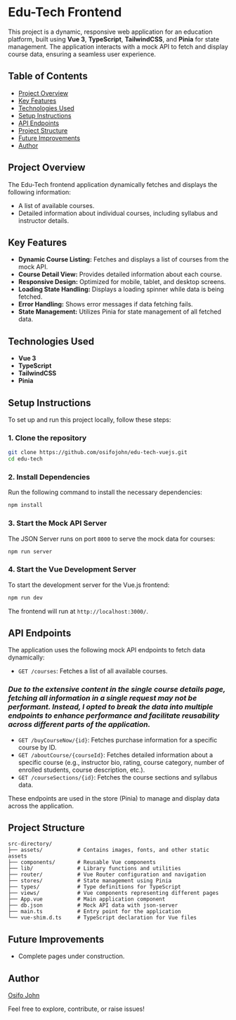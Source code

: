 # **Edu-Tech Frontend**

This project is a dynamic, responsive web application for an education platform, built using **Vue 3**, **TypeScript**, **TailwindCSS**, and **Pinia** for state management. The application interacts with a mock API to fetch and display course data, ensuring a seamless user experience.

## **Table of Contents**

- [Project Overview](#project-overview)
- [Key Features](#key-features)
- [Technologies Used](#technologies-used)
- [Setup Instructions](#setup-instructions)
- [API Endpoints](#api-endpoints)
- [Project Structure](#project-structure)
- [Future Improvements](#future-improvements)
- [Author](#author)

## **Project Overview**

The Edu-Tech frontend application dynamically fetches and displays the following information:

- A list of available courses.
- Detailed information about individual courses, including syllabus and instructor details.

## **Key Features**

- **Dynamic Course Listing:** Fetches and displays a list of courses from the mock API.
- **Course Detail View:** Provides detailed information about each course.
- **Responsive Design:** Optimized for mobile, tablet, and desktop screens.
- **Loading State Handling:** Displays a loading spinner while data is being fetched.
- **Error Handling:** Shows error messages if data fetching fails.
- **State Management:** Utilizes Pinia for state management of all fetched data.

## **Technologies Used**

- **Vue 3**
- **TypeScript**
- **TailwindCSS**
- **Pinia**

## **Setup Instructions**

To set up and run this project locally, follow these steps:

### 1. Clone the repository

```bash
git clone https://github.com/osifojohn/edu-tech-vuejs.git
cd edu-tech
```

### 2. Install Dependencies

Run the following command to install the necessary dependencies:

```bash
npm install
```

### 3. Start the Mock API Server

The JSON Server runs on port `8000` to serve the mock data for courses:

```bash
npm run server
```

### 4. Start the Vue Development Server

To start the development server for the Vue.js frontend:

```bash
npm run dev
```

The frontend will run at `http://localhost:3000/`.

## **API Endpoints**

The application uses the following mock API endpoints to fetch data dynamically:

- `GET /courses`: Fetches a list of all available courses.

### _Due to the extensive content in the single course details page, fetching all information in a single request may not be performant. Instead, I opted to break the data into multiple endpoints to enhance performance and facilitate reusability across different parts of the application._

- `GET /buyCourseNow/{id}`: Fetches purchase information for a specific course by ID.
- `GET /aboutCourse/{courseId}`: Fetches detailed information about a specific course (e.g., instructor bio, rating, course category, number of enrolled students, course description, etc.).
- `GET /courseSections/{id}`: Fetches the course sections and syllabus data.

These endpoints are used in the store (Pinia) to manage and display data across the application.

## **Project Structure**

```
src-directory/
├── assets/           # Contains images, fonts, and other static assets
├── components/       # Reusable Vue components
├── lib/              # Library functions and utilities
├── router/           # Vue Router configuration and navigation
├── stores/           # State management using Pinia
├── types/            # Type definitions for TypeScript
├── views/            # Vue components representing different pages
├── App.vue           # Main application component
├── db.json           # Mock API data with json-server
├── main.ts           # Entry point for the application
└── vue-shim.d.ts     # TypeScript declaration for Vue files
```

## **Future Improvements**

- Complete pages under construction.

## **Author**

[Osifo John](https://github.com/osifojohn)

Feel free to explore, contribute, or raise issues!
